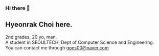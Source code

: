 ### Hi there 👋
## Hyeonrak Choi here.
2nd grades, 20 yo, man.<br>
A student in SEOULTECH, Dept of Computer Science and Engineering.<br>
You can contact me through <goes00@naver.com><br>
<!--
**goes00/goes00** is a ✨ _special_ ✨ repository because its `README.md` (this file) appears on your GitHub profile.

Here are some ideas to get you started:

- 🔭 I’m currently working on ...
- 🌱 I’m currently learning ...
- 👯 I’m looking to collaborate on ...
- 🤔 I’m looking for help with ...
- 💬 Ask me about ...
- 📫 How to reach me: ...
- 😄 Pronouns: ...
- ⚡ Fun fact: ...
-->
